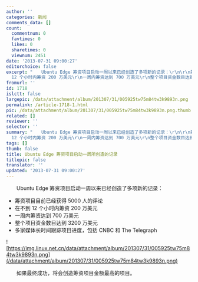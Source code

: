 ```yaml
---
author: ''
categories: 新闻
comments_data: []
count:
  commentnum: 0
  favtimes: 0
  likes: 0
  sharetimes: 0
  viewnum: 2451
date: '2013-07-31 09:00:27'
editorchoice: false
excerpt: "　　Ubuntu Edge 筹资项目启动一周以来已经创造了多项新的记录：\r\n\r\n筹资项目目前已经获得 5000 人的评论\r\n在不到
  12 个小时内筹资 200 万美元\r\n一周内筹资达到 700 万美元\r\n整个项目资金数目达到 3200 万美元\r\n多家媒体长 ..."
fromurl: ''
id: 1718
islctt: false
largepic: /data/attachment/album/201307/31/005925tw75m84tw3k9893n.png
permalink: /article-1718-1.html
pic: /data/attachment/album/201307/31/005925tw75m84tw3k9893n.png.thumb.jpg
related: []
reviewer: ''
selector: ''
summary: "　　Ubuntu Edge 筹资项目启动一周以来已经创造了多项新的记录：\r\n\r\n筹资项目目前已经获得 5000 人的评论\r\n在不到
  12 个小时内筹资 200 万美元\r\n一周内筹资达到 700 万美元\r\n整个项目资金数目达到 3200 万美元\r\n多家媒体长 ..."
tags: []
thumb: false
title: Ubuntu Edge 筹资项目启动一周所创造的记录
titlepic: false
translator: ''
updated: '2013-07-31 09:00:27'
---
```


　　Ubuntu Edge 筹资项目启动一周以来已经创造了多项新的记录：


* 筹资项目目前已经获得 5000 人的评论
* 在不到 12 个小时内筹资 200 万美元
* 一周内筹资达到 700 万美元
* 整个项目资金数目达到 3200 万美元
* 多家媒体长时间跟踪项目进度，包括 CNBC 和 The Telegraph


![https://img.linux.net.cn/data/attachment/album/201307/31/005925tw75m84tw3k9893n.png](/data/attachment/album/201307/31/005925tw75m84tw3k9893n.png)


　　如果最终成功，将会创造筹资项目金额最高的项目。